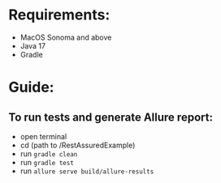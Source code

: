 # Requirements:
* MacOS Sonoma and above
* Java 17
* Gradle


# Guide:

## To run tests and generate Allure report:
* open terminal
* cd (path to /RestAssuredExample)
* run `gradle clean`
* run `gradle test`
* run `allure serve build/allure-results`